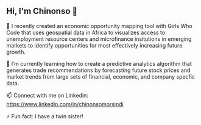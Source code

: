 ## Hi, I'm Chinonso 👋

🔭 I recently created an economic opportunity mapping tool with Girls Who Code that uses geospatial data in Africa to visualizes access to unemployment resource centers and microfinance insitutions in emerging markets to identify opportunities for most effectively increasing future growth.

🌱 I’m currently learning how to create a predictive analytics algorithm that generates trade recommendations by forecasting future stock prices and market trends from large sets of financial, economic, and company specfic data. 

📫 Connect with me on Linkedin: https://www.linkedin.com/in/chinonsomorsindi

⚡ Fun fact: I have a twin sister!

<!--
**ChinonsoM/ChinonsoM** is a ✨ _special_ ✨ repository because its `README.md` (this file) appears on your GitHub profile.
